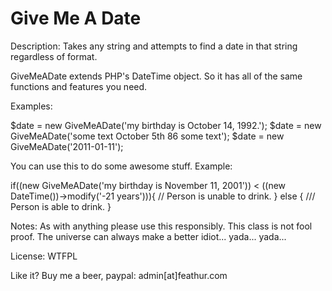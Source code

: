 # Give Me A Date
Description: Takes any string and attempts to find a date in that string regardless of format.

GiveMeADate extends PHP's DateTime object. So it has all of the same functions and features you need.

Examples:

$date = new GiveMeADate('my birthday is October 14, 1992.');
$date = new GiveMeADate('some text October 5th 86 some text');
$date = new GiveMeADate('2011-01-11');

You can use this to do some awesome stuff. Example:

if((new GiveMeADate('my birthday is November 11, 2001')) < ((new DateTime())->modify('-21 years'))){
	// Person is unable to drink.
} else {
	/// Person is able to drink.
}

Notes: As with anything please use this responsibly. This class is not fool proof. The universe can always make a better idiot... yada... yada...

License: WTFPL

Like it? Buy me a beer, paypal: admin[at]feathur.com
